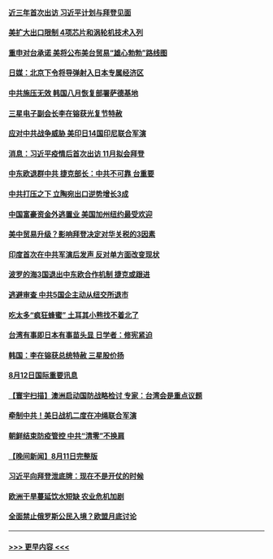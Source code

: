#### [近三年首次出访 习近平计划与拜登见面](../pages/prog202/a103501139.md?t=08130901) 
#### [美扩大出口限制 4项芯片和涡轮机技术入列](../pages/prog202/a103501093.md?t=08130901) 
#### [重申对台承诺 美将公布美台贸易“雄心勃勃”路线图](../pages/prog202/a103501052.md?t=08130901) 
#### [日媒：北京下令将导弹射入日本专属经济区](../pages/prog202/a103501055.md?t=08130901) 
#### [中共施压无效 韩国八月恢复部署萨德基地](../pages/prog202/a103500962.md?t=08130901) 
#### [三星电子副会长李在镕获光复节特赦](../pages/prog202/a103500959.md?t=08130901) 
#### [应对中共战争威胁 美印日14国印尼联合军演](../pages/prog202/a103500987.md?t=08130901) 
#### [消息：习近平疫情后首次出访 11月拟会拜登](../pages/prog202/a103500933.md?t=08130901) 
#### [中东欧退群中共 捷克部长：中共不可靠 台重要](../pages/prog202/a103500970.md?t=08130901) 
#### [中共打压之下 立陶宛出口逆势增长3成](../pages/prog202/a103500943.md?t=08130901) 
#### [中国富豪资金外逃置业 美国加州纽约最受欢迎](../pages/prog202/a103500922.md?t=08130901) 
#### [美中贸易升级？影响拜登决定对华关税的3因素](../pages/prog202/a103500838.md?t=08130901) 
#### [印度首次在中共军演后发声 反对单方面改变现状](../pages/prog202/a103500809.md?t=08130901) 
#### [波罗的海3国退出中东欧合作机制 捷克或跟进](../pages/prog202/a103500787.md?t=08130901) 
#### [逃避审查 中共5国企主动从纽交所退市](../pages/prog202/a103500782.md?t=08130901) 
#### [吃太多“疯狂蜂蜜” 土耳其小熊找不着北了](../pages/prog202/a103500697.md?t=08130901) 
#### [台湾有事即日本有事苗头显 日学者：修宪紧迫](../pages/prog202/a103500680.md?t=08130901) 
#### [韩国：李在镕获总统特赦 三星股价扬](../pages/prog202/a103500667.md?t=08130901) 
#### [8月12日国际重要讯息](../pages/prog202/a103500665.md?t=08130901) 
#### [【寰宇扫描】澳洲启动国防战略检讨 专家：台湾会是重点议题](../pages/prog202/a103500518.md?t=08130901) 
#### [牵制中共！美日战机二度在冲绳联合军演](../pages/prog202/a103500509.md?t=08130901) 
#### [朝鲜结束防疫管控 中共“清零”不换肩](../pages/prog202/a103500499.md?t=08130901) 
#### [【晚间新闻】8月11日完整版](../pages/prog202/a103500478.md?t=08130901) 
#### [习近平向拜登泄底牌：现在不是开仗的时候](../pages/prog202/a103500450.md?t=08130901) 
#### [欧洲干旱蔓延饮水短缺 农业危机加剧](../pages/prog202/a103500332.md?t=08130901) 
#### [全面禁止俄罗斯公民入境？欧盟月底讨论](../pages/prog202/a103500354.md?t=08130901) 

----
#### [ >>> 更早内容 <<< ](../indexes/prog202-earlier.md)

